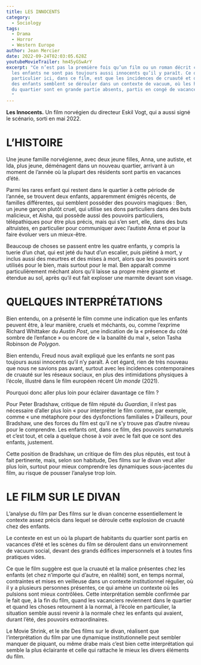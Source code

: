 ```yaml
---
title: LES INNOCENTS
category:
  - Sociology
tags:
  - Drama
  - Horror
  - Western Europe
author: Jean Mercier
date: 2022-09-24T02:03:05.628Z
youtubeMovieTrailer: hm45yGSwArY
excerpt: "Ce n’est pas la première fois qu’un film ou un roman décrit comment
  les enfants ne sont pas toujours aussi innocents qu’il y paraît. Ce qui est
  particulier ici, dans ce film, est que les incidences de cruauté et de malice
  des enfants semblent se dérouler dans un contexte de vacuum, où les habitants
  du quartier sont en grande partie absents, partis en congé de vacances d’été.
  "
---
```

**Les Innocents.** Un film norvégien du directeur Eskil Vogt, qui a aussi signé le scénario, sorti en mai 2022.

# L’HISTOIRE

Une jeune famille norvégienne, avec deux jeune filles, Anna, une autiste, et Ida, plus jeune, déménagent dans un nouveau quartier, arrivant à un moment de l’année où la plupart des résidents sont partis en vacances d’été.

Parmi les rares enfant qui restent dans le quartier à cette période de l’année, se trouvent deux enfants, apparemment émigrés récents, de familles différentes, qui semblent posséder des pouvoirs magiques : Ben, un jeune garçon plutôt cruel, qui utilise ses dons particuliers dans des buts malicieux, et Aisha, qui possède aussi des pouvoirs particuliers, télépathiques pour être plus précis, mais qui s’en sert, elle, dans des buts altruistes, en particulier pour communiquer avec l’autiste Anna et pour la faire évoluer vers un mieux-être.

Beaucoup de choses se passent entre les quatre enfants, y compris la tuerie d’un chat, qui est jeté du haut d’un escalier, puis piétiné à mort, y inclus aussi des meurtres et des mises à mort, alors que les pouvoirs sont utilisés pour le bien, mais surtout pour le mal. Ben apparaît comme particulièrement méchant alors qu’il laisse sa propre mère gisante et étendue au sol, après qu’il eut fait exploser une marmite devant son visage.

# QUELQUES INTERPRÉTATIONS

Bien entendu, on a présenté le film comme une indication que les enfants peuvent être, à leur manière, cruels et méchants, ou, comme l’exprime Richard Whittaker du *Austin Post*, une indication de la « présence du côté sombre de l’enfance » ou encore de « la banalité du mal », selon Tasha Robinson de *Polygon*.

Bien entendu, Freud nous avait expliqué que les enfants ne sont pas toujours aussi innocents qu’il n’y paraît. À cet égard, rien de très nouveau que nous ne savions pas avant, surtout avec les incidences contemporaines de cruauté sur les réseaux sociaux, en plus des intimidations physiques à l’école, illustré dans le film européen récent *Un monde* (2021).

Pourquoi donc aller plus loin pour éclairer davantage ce film ?

Pour Peter Bradshaw, critique de film réputé du *Guardian*, il n’est pas nécessaire d’aller plus loin « pour interpréter le film comme, par exemple, comme « une métaphore pour des dysfonctions familiales » D’ailleurs, pour Bradshaw, une des forces du film est qu’il ne s’y trouve pas d’autre niveau pour le comprendre. Les enfants ont, dans ce film, des pouvoirs surnaturels et c’est tout, et cela a quelque chose à voir avec le fait que ce sont des enfants, justement.

Cette position de Bradshaw, un critique de film des plus réputés, est tout à fait pertinente, mais, selon son habitude, Des films sur le divan veut aller plus loin, surtout pour mieux comprendre les dynamiques sous-jacentes du film, au risque de pousser l’analyse trop loin.

# LE FILM SUR LE DIVAN

L’analyse du film par Des films sur le divan concerne essentiellement le contexte assez précis dans lequel se déroule cette explosion de cruauté chez des enfants.

Le contexte en est un où la plupart de habitants du quartier sont partis en vacances d’été et les scènes du film se déroulent dans un environnement de vacuum social, devant des grands édifices impersonnels et à toutes fins pratiques vides.

Ce que le film suggère est que la cruauté et la malice présentes chez les enfants (et chez n’importe qui d’autre, en réalité) sont, en temps normal, contraintes et mises en veilleuse dans un contexte institutionnel régulier, où il y a plusieurs personnes présentes, ce qui amène un contexte où les pulsions sont mieux contrôlées. Cette interprétation semble confirmée par le fait que, à la fin du film, quand les vacanciers reviennent dans le quartier et quand les choses retournent à la normal, à l’école en particulier, la situation semble aussi revenir à la normale chez les enfants qui avaient, durant l’été, des pouvoirs extraordinaires.

Le Movie Shrink, et le site Des films sur le divan, réalisent que l’interprétation du film par une dynamique institutionnelle peut sembler manquer de piquant, ou même drabe mais c’est bien cette interprétation qui semble la plus éclairante et celle qui rattache le mieux les divers éléments du film.